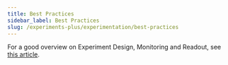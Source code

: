 ```yaml
---
title: Best Practices
sidebar_label: Best Practices
slug: /experiments-plus/experimentation/best-practices
---
```


For a good overview on Experiment Design, Monitoring and Readout, see [this article](https://statsig.com/blog/product-experimentation-best-practices). 
